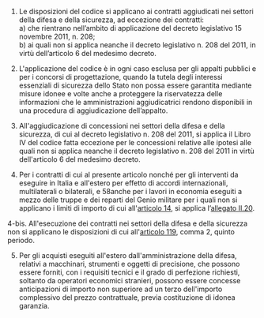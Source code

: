 1. Le disposizioni del codice si applicano ai contratti aggiudicati nei settori della difesa e della sicurezza, ad eccezione dei contratti:<br>a) che rientrano nell’ambito di applicazione del decreto legislativo 15 novembre 2011, n. 208;<br>b) ai quali non si applica neanche il decreto legislativo n. 208 del 2011, in virtù dell’articolo 6 del medesimo decreto.

2. L'applicazione del codice è in ogni caso esclusa per gli appalti pubblici e per i concorsi di progettazione, quando la tutela degli interessi essenziali di sicurezza dello Stato non possa essere garantita mediante misure idonee e volte anche a proteggere la riservatezza delle informazioni che le amministrazioni aggiudicatrici rendono disponibili in una procedura di aggiudicazione dell’appalto.

3. All'aggiudicazione di concessioni nei settori della difesa e della sicurezza, di cui al decreto legislativo n. 208 del 2011, si applica il Libro IV del codice fatta eccezione per le concessioni relative alle ipotesi alle quali non si applica neanche il decreto legislativo n. 208 del 2011 in virtù dell'articolo 6 del medesimo decreto.

4. Per i contratti di cui al presente articolo nonché per gli interventi da eseguire in Italia e all'estero per effetto di accordi internazionali, multilaterali o bilaterali, e 58anche per i lavori in economia eseguiti a mezzo delle truppe e dei reparti del Genio militare per i quali non si applicano i limiti di importo di cui all'[articolo 14](/articolo-14/2), si applica l’[allegato II.20](/section/attachment-2-20/1). 

4-bis. All'esecuzione dei contratti nei settori della difesa e della sicurezza non si applicano le disposizioni di cui all'[articolo 119](/articolo-119/2), comma 2, quinto periodo.

5. Per gli acquisti eseguiti all'estero dall'amministrazione della difesa, relativi a macchinari, strumenti e oggetti di precisione, che possono essere forniti, con i requisiti tecnici e il grado di perfezione richiesti, soltanto da operatori economici stranieri, possono essere concesse anticipazioni di importo non superiore ad un terzo dell'importo complessivo del prezzo contrattuale, previa costituzione di idonea garanzia.

